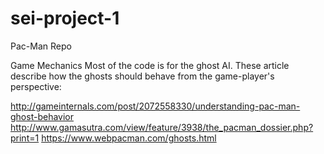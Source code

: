 # sei-project-1
Pac-Man Repo


Game Mechanics
Most of the code is for the ghost AI. These article describe how the ghosts should behave from the game-player's perspective:

http://gameinternals.com/post/2072558330/understanding-pac-man-ghost-behavior
http://www.gamasutra.com/view/feature/3938/the_pacman_dossier.php?print=1
https://www.webpacman.com/ghosts.html
